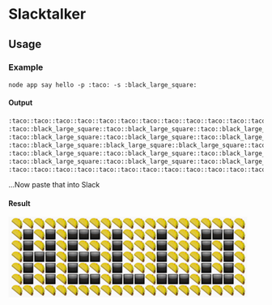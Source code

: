# Slacktalker

## Usage

### Example
    node app say hello -p :taco: -s :black_large_square:

#### Output

    :taco::taco::taco::taco::taco::taco::taco::taco::taco::taco::taco::taco::taco::taco::taco::taco::taco::taco::taco::taco::taco:
    :taco::black_large_square::taco::black_large_square::taco::black_large_square::black_large_square::black_large_square::taco::black_large_square::taco::taco::taco::black_large_square::taco::taco::taco::black_large_square::black_large_square::black_large_square::taco:
    :taco::black_large_square::taco::black_large_square::taco::black_large_square::taco::taco::taco::black_large_square::taco::taco::taco::black_large_square::taco::taco::taco::black_large_square::taco::black_large_square::taco:
    :taco::black_large_square::black_large_square::black_large_square::taco::black_large_square::black_large_square::black_large_square::taco::black_large_square::taco::taco::taco::black_large_square::taco::taco::taco::black_large_square::taco::black_large_square::taco:
    :taco::black_large_square::taco::black_large_square::taco::black_large_square::taco::taco::taco::black_large_square::taco::taco::taco::black_large_square::taco::taco::taco::black_large_square::taco::black_large_square::taco:
    :taco::black_large_square::taco::black_large_square::taco::black_large_square::black_large_square::black_large_square::taco::black_large_square::black_large_square::black_large_square::taco::black_large_square::black_large_square::black_large_square::taco::black_large_square::black_large_square::black_large_square::taco:
    :taco::taco::taco::taco::taco::taco::taco::taco::taco::taco::taco::taco::taco::taco::taco::taco::taco::taco::taco::taco::taco:

...Now paste that into Slack
#### Result

![Alt text](./hello.png)